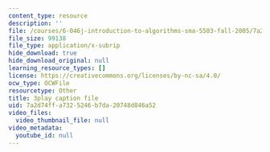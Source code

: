 ```yaml
---
content_type: resource
description: ''
file: /courses/6-046j-introduction-to-algorithms-sma-5503-fall-2005/7a2d74ffa7325246b7da20748d846a52_xhG2DyCX3uA.vtt
file_size: 99138
file_type: application/x-subrip
hide_download: true
hide_download_original: null
learning_resource_types: []
license: https://creativecommons.org/licenses/by-nc-sa/4.0/
ocw_type: OCWFile
resourcetype: Other
title: 3play caption file
uid: 7a2d74ff-a732-5246-b7da-20748d846a52
video_files:
  video_thumbnail_file: null
video_metadata:
  youtube_id: null
---
```

